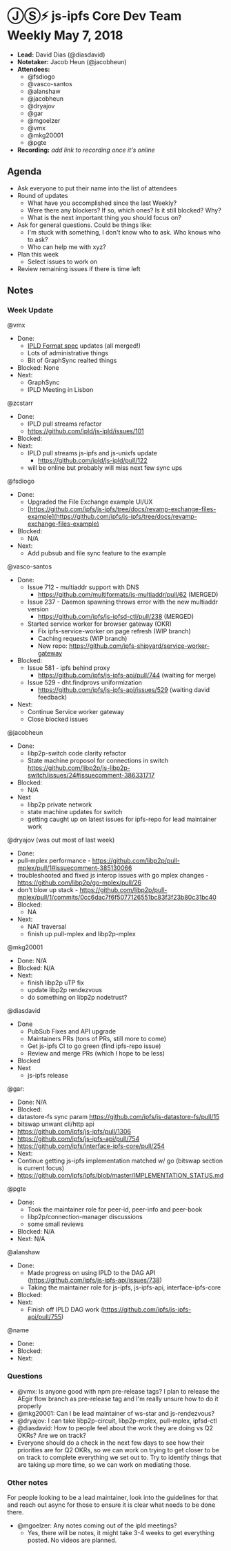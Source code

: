 # ⒿⓈ⚡️  js-ipfs Core Dev Team Weekly May 7, 2018

- **Lead:** David Dias (@diasdavid)
- **Notetaker:** Jacob Heun (@jacobheun)
- **Attendees:**
  - @fsdiogo
  - @vasco-santos
  - @alanshaw
  - @jacobheun
  - @dryajov
  - @gar
  - @mgoelzer
  - @vmx
  - @mkg20001
  - @pgte
- **Recording:** _add link to recording once it's online_

## Agenda

- Ask everyone to put their name into the list of attendees
- Round of updates
  - What have you accomplished since the last Weekly?
  - Were there any blockers? If so, which ones? Is it still blocked? Why?
  - What is the next important thing you should focus on?
- Ask for general questions. Could be things like:
  - I'm stuck with something, I don't know who to ask. Who knows who to ask?
  - Who can help me with xyz?
- Plan this week
  - Select issues to work on
- Review remaining issues if there is time left


## Notes

### Week Update

@vmx
 - Done:
   - [IPLD Format spec](https://github.com/ipld/interface-ipld-format/blob/master/README.md) updates (all merged!)
   - Lots of administrative things
   - Bit of GraphSync realted things
 - Blocked: None
 - Next:
   - GraphSync
   - IPLD Meeting in Lisbon

@zcstarr
 - Done:
 	- IPLD pull streams refactor
    - https://github.com/ipld/js-ipld/issues/101
 - Blocked:
 - Next:
 	- IPLD pull streams js-ipfs and js-unixfs update
    	- https://github.com/ipld/js-ipld/pull/122	
 	- will be online but probably will miss next few sync ups
  
@fsdiogo
- Done:
  - Upgraded the File Exchange example UI/UX
  - [https://github.com/ipfs/js-ipfs/tree/docs/revamp-exchange-files-example](https://github.com/ipfs/js-ipfs/tree/docs/revamp-exchange-files-example)
- Blocked:
  - N/A
- Next:
  - Add pubsub and file sync feature to the example

@vasco-santos
- Done:
  - Issue 712 - multiaddr support with DNS
    - https://github.com/multiformats/js-multiaddr/pull/62 (MERGED)
  - Issue 237 - Daemon spawning throws error with the new multiaddr version
    - https://github.com/ipfs/js-ipfsd-ctl/pull/238 (MERGED)
  - Started service worker for browser gateway (OKR)
    - Fix ipfs-service-worker on page refresh (WIP branch)
    - Caching requests (WIP branch)
    - New repo: https://github.com/ipfs-shipyard/service-worker-gateway
- Blocked:
  - Issue 581 - ipfs behind proxy
    - https://github.com/ipfs/js-ipfs-api/pull/744 (waiting for merge)
  - Issue 529 - dht.findprovs uniformization
    - https://github.com/ipfs/js-ipfs-api/issues/529 (waiting david feedback)
- Next:
  - Continue Service worker gateway
  - Close blocked issues

@jacobheun
- Done:
  - libp2p-switch code clarity refactor
  - State machine proposol for connections in switch https://github.com/libp2p/js-libp2p-switch/issues/24#issuecomment-386331717
- Blocked:
  - N/A
- Next
	- libp2p private network
  - state machine updates for switch
  - getting caught up on latest issues for ipfs-repo for lead maintainer work

@dryajov (was out most of last week)
 - Done:
  - pull-mplex performance - https://github.com/libp2p/pull-mplex/pull/1#issuecomment-385130066
  - troubleshooted and fixed js interop issues with go mplex changes - https://github.com/libp2p/go-mplex/pull/26
  - don't blow up stack - https://github.com/libp2p/pull-mplex/pull/1/commits/0cc6dac7f6f5077126551bc83f3f23b80c31bc40
 - Blocked:
   - NA
 - Next:
   - NAT traversal
   - finish up pull-mplex and libp2p-mplex

@mkg20001
 - Done: N/A
 - Blocked: N/A
 - Next:
   - finish libp2p uTP fix
   - update libp2p rendezvous
   - do something on libp2p nodetrust?

@diasdavid
  - Done
    - PubSub Fixes and API upgrade
    - Maintainers PRs (tons of PRs, still more to come)
    - Get js-ipfs CI to go green (find ipfs-repo issue)
    - Review and merge PRs (which I hope to be less)
  - Blocked
  - Next
  	- js-ipfs release

@gar:
 - Done: N/A
 - Blocked:
  - datastore-fs sync param https://github.com/ipfs/js-datastore-fs/pull/15
  - bitswap unwant cli/http api
   - https://github.com/ipfs/js-ipfs/pull/1306
   - https://github.com/ipfs/js-ipfs-api/pull/754
   - https://github.com/ipfs/interface-ipfs-core/pull/254
 - Next: 
  - Continue getting js-ipfs implementation matched w/ go (bitswap section is current focus)
   - https://github.com/ipfs/ipfs/blob/master/IMPLEMENTATION_STATUS.md

@pgte
 - Done:
   - Took the maintainer role for peer-id, peer-info and peer-book
   - libp2p/connection-manager discussions
   - some small reviews
 - Blocked: N/A
 - Next: N/A

@alanshaw
 - Done:
   - Made progress on using IPLD to the DAG API (https://github.com/ipfs/js-ipfs-api/issues/738)
   - Taking the maintainer role for js-ipfs, js-ipfs-api, interface-ipfs-core
 - Blocked:
 - Next:
   - Finish off IPLD DAG work (https://github.com/ipfs/js-ipfs-api/pull/755)

@name
 - Done:
 - Blocked:
 - Next:

### Questions

 - @vmx: Is anyone good with npm pre-release tags? I plan to release the AEgir flow branch as pre-release tag and I'm really unsure how to do it properly
 - @mkg20001: Can I be lead maintainer of ws-star and js-rendezvous?
 - @dryajov: I can take libp2p-circuit, libp2p-mplex, pull-mplex, ipfsd-ctl
 - @diasdavid: How to people feel about the work they are doing vs Q2 OKRs? Are we on track?
  - Everyone should do a check in the next few days to see how their priorities are for Q2 OKRs, so we can work on trying to get closer to be on track to complete everything we set out to. Try to identify things that are taking up more time, so we can work on mediating those.
  
### Other notes

For people looking to be a lead maintainer, look into the guidelines for that and reach out async for those to ensure it is clear what needs to be done there.

 - @mgoelzer: Any notes coming out of the ipld meetings?
 	- Yes, there will be notes, it might take 3-4 weeks to get everything posted. No videos are planned.
  
<!-- After each call, the notetaker submits a PR to ipfs/pm to store the notes on the meeting-notes folder -->
